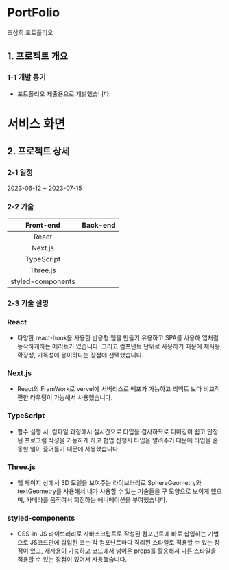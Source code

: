 # PortFolio
조상희 포트폴리오

## 1. 프로젝트 개요

### 1-1 개발 동기
- 포트폴리오 제출용으로 개발했습니다.

# 서비스 화면
## 2. 프로젝트 상세

### 2-1 일정
2023-06-12 ~ 2023-07-15

### 2-2 기술

|Front-end|Back-end|
|:---:|:---:|
|React||
|Next.js|
|TypeScript|
|Three.js|
|styled-components|

### 2-3 기술 설명
### React
- 다양한 react-hook을 사용한 반응형 웹을 만들기 유용하고 SPA를 사용해 앱처럼 동작하게하는 메리트가 있습니다.
  그리고 컴포넌트 단위로 사용하기 때문에 재사용, 확장성, 가독성에 용이하다는 장점에 선택했습니다. 

### Next.js
- React의 FramWork로 vervel에 서버리스로 베포가 가능하고 리액트 보다 비교적 편한 라우팅이 가능해서 사용했습니다.

### TypeScript
- 함수 실행 시, 컴파일 과정에서 실시간으로 타입을 검사하므로 디버깅이 쉽고 안정된 프로그램 작성을 가능하게 하고 
  협업 진행시 타입을 알려주기 떄문에 타입을 혼동할 일이 줄어들기 때문에 사용했습니다.
  
### Three.js
- 웹 페이지 상에서 3D 모델을 보여주는 라이브러리로 SphereGeometry와 textGeometry를 사용해서 내가 사용할 수 있는
  기술들을 구 모양으로 보이게 했으며, 카메라를 움직여서 회전하는 애니메이션을 부여했습니다.

### styled-components
- CSS-in-JS 라이브러리로 자바스크립트로 작성된 컴포넌트에 바로 삽입하는 기법으로 JS코드안에 삽입된 코는 각 컴포넌트마다 격리된 
  스타일로 적용할 수 있는 장점이 있고, 재사용이 가능하고 코드에서 넘어온 props를 활용해서 다른 스타일을 적용할 수 있는 장점이
  있어서 사용했습니다.



